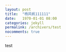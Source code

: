 ```yaml
---
layout: post
title:  "杨风帆111111"
date:   1970-01-01 08:00
categories: jekyll
permalink: /archivers/test
nocomments: true
---
```


test
